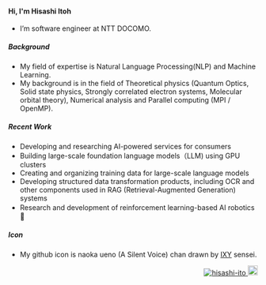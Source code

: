 ####  Hi, I'm Hisashi Itoh
- I’m software engineer at NTT DOCOMO.

##### Background
- My field of expertise is Natural Language Processing(NLP) and Machine Learning.
- My background is in the field of Theoretical physics (Quantum Optics, Solid state physics, Strongly correlated electron systems, Molecular orbital theory), Numerical analysis and Parallel computing (MPI / OpenMP).

##### Recent Work
- Developing and researching AI-powered services for consumers
- Building large-scale foundation language models（LLM) using GPU clusters
- Creating and organizing training data for large-scale language models
- Developing structured data transformation products, including OCR and other components used in RAG (Retrieval-Augmented Generation) systems
- Research and development of reinforcement learning-based AI robotics　🤖

##### Icon
- My github icon is naoka ueno (A Silent Voice) chan drawn by <a href=https://twitter.com/Ixy>IXY</a> sensei.


<p align="right"> 
  <a href="https://github.com/hisashi-ito/hisashi-ito/">
    <img src="https://komarev.com/ghpvc/?username=hisashi-ito" alt="hisashi-ito" />
  </a>
  <a href="https://github.com/hisashi-ito">
    <img height="20" src="https://img.shields.io/github/followers/hisashi-ito?label=follow&logo=github&style=flat" />
  </a>
</p>
